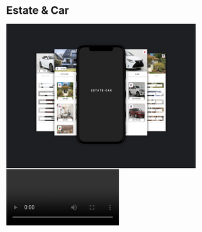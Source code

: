 <html>
<body>
<h1> Estate & Car </h1>
  <img src="https://github.com/abolfazlzareikma/estate_car/blob/main/car-estate.jpg"></img>
<video>
  <source src="https://github.com/abolfazlzareikma/estate_car/blob/main/afz-source-github-car-estate.mp4" type="video/mp4">
  </video>
  </body>
</html>



















